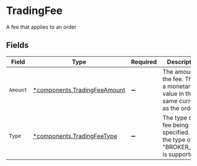 # TradingFee

A fee that applies to an order


## Fields

| Field                                                                              | Type                                                                               | Required                                                                           | Description                                                                        | Example                                                                            |
| ---------------------------------------------------------------------------------- | ---------------------------------------------------------------------------------- | ---------------------------------------------------------------------------------- | ---------------------------------------------------------------------------------- | ---------------------------------------------------------------------------------- |
| `Amount`                                                                           | [*components.TradingFeeAmount](../../models/components/tradingfeeamount.md)        | :heavy_minus_sign:                                                                 | The amount of the fee. This is a monetary value in the same currency as the order. | {<br/>"value": "5.00"<br/>}                                                        |
| `Type`                                                                             | [*components.TradingFeeType](../../models/components/tradingfeetype.md)            | :heavy_minus_sign:                                                                 | The type of fee being specified. Only the type of "BROKER_FEE" is supported.       | BROKER_FEE                                                                         |
